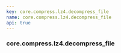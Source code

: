 ```yaml
---
key: core.compress.lz4.decompress_file
name: core.compress.lz4.decompress_file
api: true
---
```


### core.compress.lz4.decompress_file
